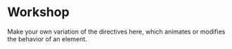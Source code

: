 # Workshop

Make your own variation of the directives here, which animates or
modifies the behavior of an element.
